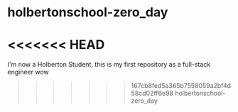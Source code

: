 # holbertonschool-zero_day
<<<<<<< HEAD
=======
I'm now a Holberton Student, this is my first repository as a full-stack engineer wow
>>>>>>> 167cb8fed5a365b7558059a2bf4d58cd02ff6e98
holbertonschool-zero_day
